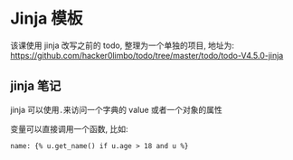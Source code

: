 # Jinja 模板

该课使用 jinja 改写之前的 todo, 整理为一个单独的项目, 地址为: https://github.com/hacker0limbo/todo/tree/master/todo/todo-V4.5.0-jinja

## jinja 笔记

jinja 可以使用`.`来访问一个字典的 value 或者一个对象的属性

变量可以直接调用一个函数, 比如:
```jinja2
name: {% u.get_name() if u.age > 18 and u %}
```

